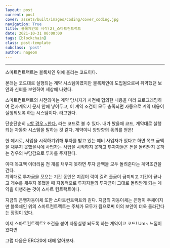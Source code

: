 ```yaml
---
layout: post
current: post
cover: assets/built/images/coding/cover_coding.jpg
navigation: True
title: 블록체인의 시작(2)_스마트컨트랙트
date: 2021-10-31 00:00:00
tags: [blockchain]
class: post-template
subclass: 'post'
author: nageom
---
```

* * *
스마트컨트랙트는 블록체인 위에 올리는 코드이다. 

본래는 코드대로 실행되는 계약 시스템이였지만 블록체인에 도입됨으로써 취약했던 보안과 신뢰를 보완하여 세상에 나왔다. 

스마트컨트랙트의 사전의미는 계약 당사자가 사전에 협의한 내용을 미리 프로그래밍하여 전자계약서 문서 안에 넣어두고,
이 계약 조건이 모두 충족되면 자동으로 계약 내용이 실행되도록 하는 시스템이다. 라고한다. 

단순단순히 <U>~할 경우 ~한다.</U> 라는 코드로 볼 수 있다.
내가 봤을때 코드, 계약대로 실행되는 자동화 시스템을 말하는 것 같다. 계약이니 양방향의 동의를 얻은!

한 예시로, 사업을 시작하기위해 투자를 받고 있는 예비 사업자가 있다고 하면 목표 금액을 채우지 못했을시에 사업자는 사업을 시작하지 못하고
투자자들은 돈을 돌려받지 못하는 경우의 부담감으로 투자를 주저한다. 

이때 목표액 이더리움 천 개를 채우지 못하면 투자 금액을 모두 돌려준다는 계약조건을 건다.  
계약대로 투자금을 모으는 기간 동안은 지갑이 락이 걸려 출금이 금지되고 
기간이 끝나고 개수를 채우지 못했을 때
자동적으로 투자자들의 투자금이 그대로 돌려받게 되는 계약을 이행하는 것이 스마트 컨트랙트이다. 

지금의 은행자동이체 또한 스마트컨트랙트와 같다. 
지금의 자동이체는 은행이 주체이지만 블록체인 위의 스마트컨트랙트는 주체가 모두가 됨으로써 이의 보안이 더욱 올라간다는 장점이 있다. 

이제 스마트컨트랙트? 조건을 붙여 자동실행 되도록 하는 계약이고 코드! Um~ 느낌이 왔다면 

그럼 다음은 ERC20에 대해 알아보자. 

